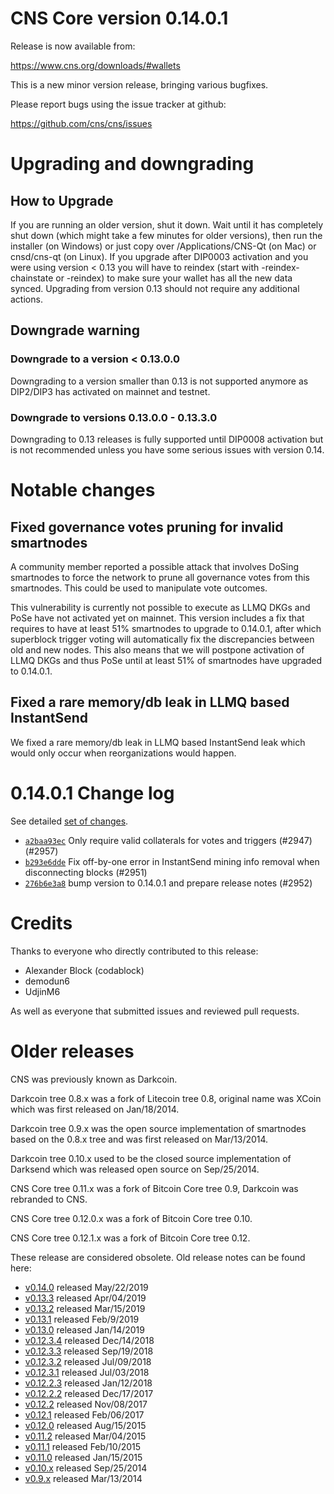 CNS Core version 0.14.0.1
==========================

Release is now available from:

  <https://www.cns.org/downloads/#wallets>

This is a new minor version release, bringing various bugfixes.

Please report bugs using the issue tracker at github:

  <https://github.com/cns/cns/issues>


Upgrading and downgrading
=========================

How to Upgrade
--------------

If you are running an older version, shut it down. Wait until it has completely
shut down (which might take a few minutes for older versions), then run the
installer (on Windows) or just copy over /Applications/CNS-Qt (on Mac) or
cnsd/cns-qt (on Linux). If you upgrade after DIP0003 activation and you were
using version < 0.13 you will have to reindex (start with -reindex-chainstate
or -reindex) to make sure your wallet has all the new data synced. Upgrading from
version 0.13 should not require any additional actions.

Downgrade warning
-----------------

### Downgrade to a version < 0.13.0.0

Downgrading to a version smaller than 0.13 is not supported anymore as DIP2/DIP3 has
activated on mainnet and testnet.

### Downgrade to versions 0.13.0.0 - 0.13.3.0

Downgrading to 0.13 releases is fully supported until DIP0008 activation but is not
recommended unless you have some serious issues with version 0.14.

Notable changes
===============

Fixed governance votes pruning for invalid smartnodes 
------------------------------------------------------
A community member reported a possible attack that involves DoSing smartnodes to force the network
to prune all governance votes from this smartnodes. This could be used to manipulate vote outcomes.

This vulnerability is currently not possible to execute as LLMQ DKGs and PoSe have not activated yet on
mainnet. This version includes a fix that requires to have at least 51% smartnodes to upgrade to
0.14.0.1, after which superblock trigger voting will automatically fix the discrepancies between
old and new nodes. This also means that we will postpone activation of LLMQ DKGs and thus PoSe until
at least 51% of smartnodes have upgraded to 0.14.0.1.

Fixed a rare memory/db leak in LLMQ based InstantSend
-----------------------------------------------------
We fixed a rare memory/db leak in LLMQ based InstantSend leak which would only occur when reorganizations
would happen.

0.14.0.1 Change log
===================

See detailed [set of changes](https://github.com/cns/cns/compare/v0.14.0.0...cns:v0.14.0.1).

- [`a2baa93ec`](https://github.com/cns/cns/commit/a2baa93ec) Only require valid collaterals for votes and triggers (#2947) (#2957)
- [`b293e6dde`](https://github.com/cns/cns/commit/b293e6dde) Fix off-by-one error in InstantSend mining info removal when disconnecting blocks (#2951)
- [`276b6e3a8`](https://github.com/cns/cns/commit/276b6e3a8) bump version to 0.14.0.1 and prepare release notes (#2952)

Credits
=======

Thanks to everyone who directly contributed to this release:

- Alexander Block (codablock)
- demodun6
- UdjinM6

As well as everyone that submitted issues and reviewed pull requests.

Older releases
==============

CNS was previously known as Darkcoin.

Darkcoin tree 0.8.x was a fork of Litecoin tree 0.8, original name was XCoin
which was first released on Jan/18/2014.

Darkcoin tree 0.9.x was the open source implementation of smartnodes based on
the 0.8.x tree and was first released on Mar/13/2014.

Darkcoin tree 0.10.x used to be the closed source implementation of Darksend
which was released open source on Sep/25/2014.

CNS Core tree 0.11.x was a fork of Bitcoin Core tree 0.9,
Darkcoin was rebranded to CNS.

CNS Core tree 0.12.0.x was a fork of Bitcoin Core tree 0.10.

CNS Core tree 0.12.1.x was a fork of Bitcoin Core tree 0.12.

These release are considered obsolete. Old release notes can be found here:

- [v0.14.0](https://github.com/cns/cns/blob/master/doc/release-notes/cns/release-notes-0.14.0.md) released May/22/2019
- [v0.13.3](https://github.com/cns/cns/blob/master/doc/release-notes/cns/release-notes-0.13.3.md) released Apr/04/2019
- [v0.13.2](https://github.com/cns/cns/blob/master/doc/release-notes/cns/release-notes-0.13.2.md) released Mar/15/2019
- [v0.13.1](https://github.com/cns/cns/blob/master/doc/release-notes/cns/release-notes-0.13.1.md) released Feb/9/2019
- [v0.13.0](https://github.com/cns/cns/blob/master/doc/release-notes/cns/release-notes-0.13.0.md) released Jan/14/2019
- [v0.12.3.4](https://github.com/cns/cns/blob/master/doc/release-notes/cns/release-notes-0.12.3.4.md) released Dec/14/2018
- [v0.12.3.3](https://github.com/cns/cns/blob/master/doc/release-notes/cns/release-notes-0.12.3.3.md) released Sep/19/2018
- [v0.12.3.2](https://github.com/cns/cns/blob/master/doc/release-notes/cns/release-notes-0.12.3.2.md) released Jul/09/2018
- [v0.12.3.1](https://github.com/cns/cns/blob/master/doc/release-notes/cns/release-notes-0.12.3.1.md) released Jul/03/2018
- [v0.12.2.3](https://github.com/cns/cns/blob/master/doc/release-notes/cns/release-notes-0.12.2.3.md) released Jan/12/2018
- [v0.12.2.2](https://github.com/cns/cns/blob/master/doc/release-notes/cns/release-notes-0.12.2.2.md) released Dec/17/2017
- [v0.12.2](https://github.com/cns/cns/blob/master/doc/release-notes/cns/release-notes-0.12.2.md) released Nov/08/2017
- [v0.12.1](https://github.com/cns/cns/blob/master/doc/release-notes/cns/release-notes-0.12.1.md) released Feb/06/2017
- [v0.12.0](https://github.com/cns/cns/blob/master/doc/release-notes/cns/release-notes-0.12.0.md) released Aug/15/2015
- [v0.11.2](https://github.com/cns/cns/blob/master/doc/release-notes/cns/release-notes-0.11.2.md) released Mar/04/2015
- [v0.11.1](https://github.com/cns/cns/blob/master/doc/release-notes/cns/release-notes-0.11.1.md) released Feb/10/2015
- [v0.11.0](https://github.com/cns/cns/blob/master/doc/release-notes/cns/release-notes-0.11.0.md) released Jan/15/2015
- [v0.10.x](https://github.com/cns/cns/blob/master/doc/release-notes/cns/release-notes-0.10.0.md) released Sep/25/2014
- [v0.9.x](https://github.com/cns/cns/blob/master/doc/release-notes/cns/release-notes-0.9.0.md) released Mar/13/2014

